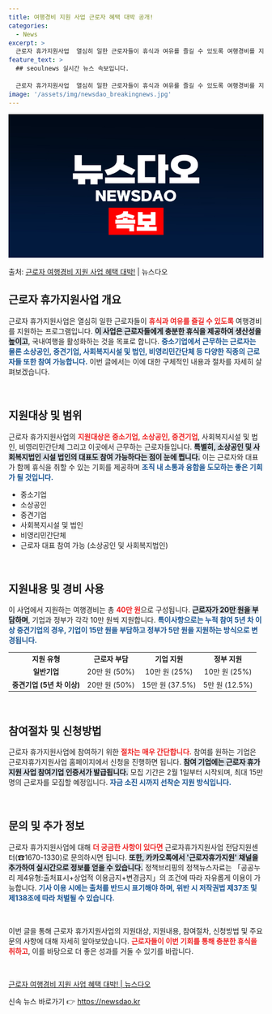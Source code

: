 ```yaml
---
title: 여행경비 지원 사업 근로자 혜택 대박 공개!
categories:
  - News
excerpt: >
  근로자 휴가지원사업  열심히 일한 근로자들이 휴식과 여유를 즐길 수 있도록 여행경비를 지원하는 근로자 휴가지…
feature_text: >
  ## seoulnews 실시간 뉴스 속보입니다.

  근로자 휴가지원사업  열심히 일한 근로자들이 휴식과 여유를 즐길 수 있도록 여행경비를 지원하는 근로자 휴가지…
image: '/assets/img/newsdao_breakingnews.jpg'
---
```


![뉴스다오 속보](/assets/img/newsdao_breakingnews.jpg)

<p>출처: <a href="https://newsdao.kr/4822" rel="dofollow">근로자 여행경비 지원 사업 혜택 대박!</a> | 뉴스다오</p>

<h2 data-ke-size="size26">근로자 휴가지원사업 개요</h2>
<p data-ke-size="size16">근로자 휴가지원사업은 열심히 일한 근로자들이 <b><span style="color: #ee2323;">휴식과 여유를 즐길 수 있도록</span></b> 여행경비를 지원하는 프로그램입니다. <b><span style="background-color: #21538527;">이 사업은 근로자들에게 충분한 휴식을 제공하여 생산성을 높이고</span></b>, 국내여행을 활성화하는 것을 목표로 합니다. <b><span style="color: #1a5490;">중소기업에서 근무하는 근로자는 물론 소상공인, 중견기업, 사회복지시설 및 법인, 비영리민간단체 등 다양한 직종의 근로자들 또한 참여 가능합니다.</span></b> 이번 글에서는 이에 대한 구체적인 내용과 절차를 자세히 살펴보겠습니다.</p>

<p data-ke-size="size16">&nbsp;</p>

<h2 data-ke-size="size26">지원대상 및 범위</h2>
<p data-ke-size="size16">근로자 휴가지원사업의 <b><span style="color: #ee2323;">지원대상은 중소기업, 소상공인, 중견기업</span></b>, 사회복지시설 및 법인, 비영리민간단체 그리고 이곳에서 근무하는 근로자들입니다. <b><span style="background-color: #21538527;">특별히, 소상공인 및 사회복지법인 시설 법인의 대표도 참여 가능하다는 점이 눈에 띕니다.</span></b> 이는 근로자와 대표가 함께 휴식을 취할 수 있는 기회를 제공하며 <b><span style="color: #1a5490;">조직 내 소통과 융합을 도모하는 좋은 기회가 될 것입니다.</span></b></p>

<ul>
  <li>중소기업</li>
  <li>소상공인</li>
  <li>중견기업</li>
  <li>사회복지시설 및 법인</li>
  <li>비영리민간단체</li>
  <li>근로자 대표 참여 가능 (소상공인 및 사회복지법인)</li>
</ul>

<p data-ke-size="size16">&nbsp;</p>

<h2 data-ke-size="size26">지원내용 및 경비 사용</h2>
<p data-ke-size="size16">이 사업에서 지원하는 여행경비는 총 <b><span style="color: #ee2323;">40만 원</span></b>으로 구성됩니다. <b><span style="background-color: #21538527;">근로자가 20만 원을 부담하며</span></b>, 기업과 정부가 각각 10만 원씩 지원합니다. <b><span style="color: #1a5490;">특이사항으로는 누적 참여 5년 차 이상 중견기업의 경우, 기업이 15만 원을 부담하고 정부가 5만 원을 지원하는 방식으로 변경됩니다.</span></b></p>

<table>
  <tr>
    <td style="text-align: center; height: 17px;"><b>지원 유형</b></td>
    <td style="text-align: center; height: 17px;"><b>근로자 부담</b></td>
    <td style="text-align: center; height: 17px;"><b>기업 지원</b></td>
    <td style="text-align: center; height: 17px;"><b>정부 지원</b></td>
  </tr>
  <tr>
    <td style="text-align: center; height: 17px;"><b>일반기업</b></td>
    <td style="text-align: center; height: 17px;">20만 원 (50%)</td>
    <td style="text-align: center; height: 17px;">10만 원 (25%)</td>
    <td style="text-align: center; height: 17px;">10만 원 (25%)</td>
  </tr>
  <tr>
    <td style="text-align: center; height: 17px;"><b>중견기업 (5년 차 이상)</b></td>
    <td style="text-align: center; height: 17px;">20만 원 (50%)</td>
    <td style="text-align: center; height: 17px;">15만 원 (37.5%)</td>
    <td style="text-align: center; height: 17px;">5만 원 (12.5%)</td>
  </tr>
</table>

<p data-ke-size="size16">&nbsp;</p>

<h2 data-ke-size="size26">참여절차 및 신청방법</h2>
<p data-ke-size="size16">근로자 휴가지원사업에 참여하기 위한 <b><span style="color: #ee2323;">절차는 매우 간단합니다.</span></b> 참여를 원하는 기업은 근로자휴가지원사업 홈페이지에서 신청을 진행하면 됩니다. <b><span style="background-color: #21538527;">참여 기업에는 근로자 휴가지원 사업 참여기업 인증서가 발급됩니다.</span></b> 모집 기간은 2월 1일부터 시작되며, 최대 15만 명의 근로자를 모집할 예정입니다. <b><span style="color: #1a5490;">자금 소진 시까지 선착순 지원 방식입니다.</span></b></p>

<p data-ke-size="size16">&nbsp;</p>

<h2 data-ke-size="size26">문의 및 추가 정보</h2>
<p data-ke-size="size16">근로자 휴가지원사업에 대해 <b><span style="color: #ee2323;">더 궁금한 사항이 있다면</span></b> 근로자휴가지원사업 전담지원센터(☎1670-1330)로 문의하시면 됩니다. <b><span style="background-color: #21538527;">또한, 카카오톡에서 '근로자휴가지원' 채널을 추가하여 실시간으로 정보를 얻을 수 있습니다.</span></b> 정책브리핑의 정책뉴스자료는 「공공누리 제4유형:출처표시+상업적 이용금지+변경금지」의 조건에 따라 자유롭게 이용이 가능합니다. <b><span style="color: #1a5490;">기사 이용 시에는 출처를 반드시 표기해야 하며, 위반 시 저작권법 제37조 및 제138조에 따라 처벌될 수 있습니다.</span></b></p>

<p data-ke-size="size16">&nbsp;</p>

<p data-ke-size="size16">이번 글을 통해 근로자 휴가지원사업의 지원대상, 지원내용, 참여절차, 신청방법 및 주요 문의 사항에 대해 자세히 알아보았습니다. <b><span style="color: #ee2323;">근로자들이 이번 기회를 통해 충분한 휴식을 취하고</span></b>, 이를 바탕으로 더 좋은 성과를 거둘 수 있기를 바랍니다.</p>

<p data-ke-size="size16">&nbsp;</p>

<a href="https://newsdao.kr/4822" target="_blank">근로자 여행경비 지원 사업 혜택 대박! | 뉴스다오</a> 

신속 뉴스 바로가기 👉 <a href="https://newsdao.kr" rel="dofollow">https://newsdao.kr</a>


